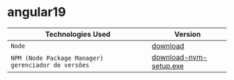 # angular19

| Technologies Used                       | Version |
| ---                                     | ---       |
| `Node`                               | [download](https://nodejs.org/pt)  |
| `NPM (Node Package Manager) gerenciador de versões`                           | [download-nvm-setup.exe](https://github.com/coreybutler/nvm-windows/releases) |
